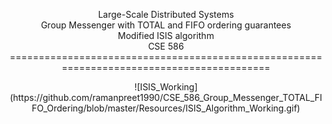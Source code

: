 <p align="center">Large-Scale Distributed Systems</br>Group Messenger with TOTAL and FIFO ordering guarantees</br>Modified ISIS algorithm</br>CSE 586
==========================================================================================

<p align="center">![ISIS_Working](https://github.com/ramanpreet1990/CSE_586_Group_Messenger_TOTAL_FIFO_Ordering/blob/master/Resources/ISIS_Algorithm_Working.gif) 
